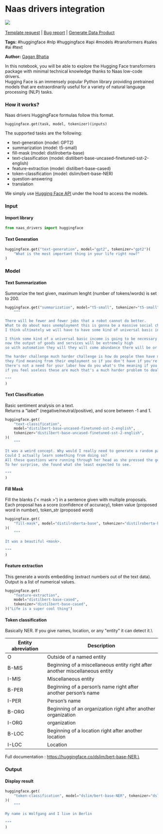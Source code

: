 # Naas drivers integration

[![](https://naasai-public.s3.eu-west-3.amazonaws.com/Open\_in\_Naas\_Lab.svg)](https://app.naas.ai/user-redirect/naas/downloader?url=https://raw.githubusercontent.com/jupyter-naas/awesome-notebooks/master/Hugging%20Face/Hugging\_Face\_Naas\_drivers\_integration.ipynb)\
\
[Template request](https://github.com/jupyter-naas/awesome-notebooks/issues/new?assignees=\&labels=\&template=template-request.md\&title=Tool+-+Action+of+the+notebook+) | [Bug report](https://github.com/jupyter-naas/awesome-notebooks/issues/new?assignees=\&labels=bug\&template=bug\_report.md\&title=Hugging+Face+-+Naas+drivers+integration:+Error+short+description) | [Generate Data Product](https://app.naas.ai/user-redirect/naas/downloader?url=https://raw.githubusercontent.com/jupyter-naas/awesome-notebooks/master/Naas/Naas\_Start\_data\_product.ipynb)

**Tags:** #huggingface #nlp #huggingface #api #models #transformers #sales #ai #text

**Author:** [Gagan Bhatia](https://www.linkedin.com/in/gbhatia30/)

In this notebook, you will be able to explore the Hugging Face transformers package with minimal technical knowledge thanks to Naas low-code drivers.\
Hugging Face is an immensely popular Python library providing pretrained models that are extraordinarily useful for a variety of natural language processing (NLP) tasks.

### How it works?

Naas drivers HuggingFace formulas follow this format.

```
huggingface.get(task, model, tokenizer)(inputs)
```

The supported tasks are the following:

* text-generation (model: GPT2)
* summarization (model: t5-small)
* fill-mask (model: distilroberta-base)
* text-classification (model: distilbert-base-uncased-finetuned-sst-2-english)
* feature-extraction (model: distilbert-base-cased)
* token-classification (model: dslim/bert-base-NER)
* question-answering
* translation

We simply use [Hugging Face API](https://huggingface.co/models) under the hood to access the models.

### Input

#### Import library

```python
from naas_drivers import huggingface
```

#### Text Generation

```python
huggingface.get("text-generation", model="gpt2", tokenizer="gpt2")(
    "What is the most important thing in your life right now?"
)
```

### Model

#### Text Summarization

Summarize the text given, maximum lenght (number of tokens/words) is set to 200.

```python
huggingface.get("summarization", model="t5-small", tokenizer="t5-small")(
    """

There will be fewer and fewer jobs that a robot cannot do better. 
What to do about mass unemployment this is gonna be a massive social challenge and 
I think ultimately we will have to have some kind of universal basic income.

I think some kind of a universal basic income is going to be necessary 
now the output of goods and services will be extremely high 
so with automation they will they will come abundance there will be or almost everything will get very cheap.

The harder challenge much harder challenge is how do people then have meaning like a lot of people 
they find meaning from their employment so if you don't have if you're not needed if 
there's not a need for your labor how do you what's the meaning if you have meaning 
if you feel useless these are much that's a much harder problem to deal with. 

"""
)
```

#### Text Classification

Basic sentiment analysis on a text.\
Returns a "label" (negative/neutral/positive), and score between -1 and 1.

```python
huggingface.get(
    "text-classification",
    model="distilbert-base-uncased-finetuned-sst-2-english",
    tokenizer="distilbert-base-uncased-finetuned-sst-2-english",
)(
    """

It was a weird concept. Why would I really need to generate a random paragraph? 
Could I actually learn something from doing so? 
All these questions were running through her head as she pressed the generate button. 
To her surprise, she found what she least expected to see.

"""
)
```

#### Fill Mask

Fill the blanks ('< mask >') in a sentence given with multiple proposals.\
Each proposal has a score (confidence of accuracy), token value (proposed word in number), token\_str (proposed word)

```python
huggingface.get(
    "fill-mask", model="distilroberta-base", tokenizer="distilroberta-base"
)(
    """

It was a beautiful <mask>.

"""
)
```

#### Feature extraction

This generate a words embedding (extract numbers out of the text data).\
Output is a list of numerical values.

```python
huggingface.get(
    "feature-extraction",
    model="distilbert-base-cased",
    tokenizer="distilbert-base-cased",
)("Life is a super cool thing")
```

#### Token classification

Basically NER. If you give names, location, or any "entity" it can detect it.\


| Entity abreviation | Description                                                                  |
| ------------------ | ---------------------------------------------------------------------------- |
| O                  | Outside of a named entity                                                    |
| B-MIS              | Beginning of a miscellaneous entity right after another miscellaneous entity |
| I-MIS              | Miscellaneous entity                                                         |
| B-PER              | Beginning of a person’s name right after another person’s name               |
| I-PER              | Person’s name                                                                |
| B-ORG              | Beginning of an organization right after another organization                |
| I-ORG              | organization                                                                 |
| B-LOC              | Beginning of a location right after another location                         |
| I-LOC              | Location                                                                     |

Full documentation : https://huggingface.co/dslim/bert-base-NER.\


### Output

#### Display result

```python
huggingface.get(
    "token-classification", model="dslim/bert-base-NER", tokenizer="dslim/bert-base-NER"
)(
    """

My name is Wolfgang and I live in Berlin

"""
)
```
